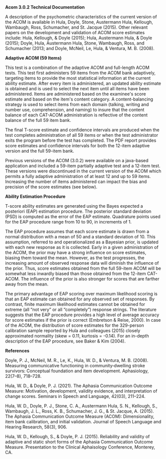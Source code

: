 **Acom 3.0.2 Technical Documentation**

A description of the psychometric characteristics of the current version of the ACOM is available in Hula, Doyle, Stone, Austermann Hula, Kellough, Wambaugh, Ross, Schumacher, and St. Jacque (2015). Other relevant papers on the development and validation of ACOM score estimates include: Hula, Kellough, & Doyle (2015); Hula, Austermann Hula, & Doyle (2015); Doyle, Hula, Austermann Hula, Stone, Wambaugh, Ross, and Schumacher (2013; and Doyle, McNeil, Le, Hula, & Ventura, M. B. (2008). 
	
**Adaptive ACOM (59 Items)**

This test is a combination of the adaptive ACOM and full-length ACOM tests. This test first administers 59 items from the ACOM bank adaptively, targeting items to provide the most statistical information at the current ability estimate. After every item is administered, an updated ability estimate is obtained and is used to select the next item until all items have been administered. Items are administered based on the examinee's score estimate and based on the item's content category. A content-balancing strategy is used to select items from each domain (talking, writing and number use, comprehension, and naming) to insure that the content balance of each CAT-ACOM administration is reflective of the content balance of the full 59 item bank.

The final T-score estimate and confidence intervals are produced when the test completes administration of all 59 items or when the test administrator exits the program before the test has completed. The PDF report provides score estimates and confidence intervals for both the 12-item adaptive version and the full 59-item bank.

Previous versions of the ACOM (3.0.2) were available on a java-based application and included a 59-item partially adaptive test and a 12-item test. These versions were discontinued in the current version of the ACOM which permits a fully adaptive administration of at least 12 and up to 59 items. Increasing the number of items administered can impact the bias and precision of the score estimates (see below).

**Ability Estimation Procedure**

T-score ability estimates are generated using the Bayes expected a posteriori (EAP) estimation procedure. The posterior standard deviation (PSD) is computed as the error of the EAP estimate. Quadrature points used for the EAP procedure range from 10 to 90, in increments of 1.

The EAP procedure assumes that each score estimate is drawn from a normal distribution with a mean of 50 and a standard deviation of 10. This assumption, referred to and operationalized as a Bayesian prior, is updated with each new response as it is collected. Early in a given administration of the ACOM, the prior may have a strong influence on score estimates, biasing them toward the mean. However, as the test progresses, the increasing amount of observed response data will diminish the influence of the prior. Thus, score estimates obtained from the full 59-item ACOM will be somewhat less inwardly biased than those obtained from the 12-item CAT-ACOM. The influence of the prior is also stronger for scores that are farther away from the mean.

The primary advantage of EAP scoring over maximum likelihood scoring is that an EAP estimate can obtained for any observed set of responses. By contrast, finite maximum likelihood estimates cannot be obtained for extreme (all “not very” or all “completely”) response strings. The literature suggests that the EAP procedure provides a high level of average accuracy for score estimates if the prior is correct (Embretson & Reise, 2000). In case of the ACOM, the distribution of score estimates for the 329-person calibration sample reported by Hula and colleagues (2015) closely approximated normality (skew  = 0.11, kurtosis = -0.14). For an in-depth description of the EAP procedure, see Baker & Kim (2004).

**References**

Doyle, P. J., McNeil, M. R., Le, K., Hula, W. D., & Ventura, M. B. (2008). Measuring communicative functioning in community‐dwelling stroke survivors: Conceptual foundation and item development. Aphasiology, 22(7–8), 718–728.

Hula, W. D., & Doyle, P. J. (2021). The Aphasia Communication Outcome Measure: Motivation, development, validity evidence, and interpretation of change scores. Seminars in Speech and Language, 42(03), 211–224.

Hula, W. D., Doyle, P. J., Stone, C. A., Austermann Hula, S. N., Kellough, S., Wambaugh, J. L., Ross, K. B., Schumacher, J. G., & St. Jacque, A. (2015). The Aphasia Communication Outcome Measure (ACOM): Dimensionality, item bank calibration, and initial validation. Journal of Speech Language and Hearing Research, 58(3), 906.

Hula, W. D., Kellough, S., & Doyle, P. J. (2015). Reliability and validity of adaptive and static short forms of the Aphasia Communication Outcome Measure. Presentation to the Clinical Aphaisology Conference, Monterey, CA.
